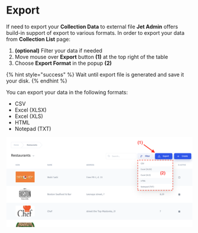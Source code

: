 # Export

If need to export your **Collection Data** to external file **Jet Admin** offers build-in support of export to various formats. In order to export your data from **Collection List** page:

1. **\(optional\)** Filter your data if needed
2. Move mouse over **Export** button **\(1\)** at the top right of the table
3. Choose **Export Format** in the popup **\(2\)**

{% hint style="success" %}
Wait until export file is generated and save it your disk.
{% endhint %}

You can export your data in the following formats:

* CSV 
* Excel \(XLSX\) 
* Excel \(XLS\) 
* HTML 
* Notepad \(TXT\)

![](../.gitbook/assets/image%20%2858%29.png)



